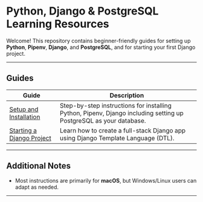 # Python, Django & PostgreSQL Learning Resources

Welcome! This repository contains beginner-friendly guides for setting up **Python**, **Pipenv**, **Django**, and **PostgreSQL**, and for starting your first Django project.

---

## Guides

| Guide                              | Description                                                                 |
|------------------------------------|-----------------------------------------------------------------------------|
| [Setup and Installation](setup_and_installation.md) | Step-by-step instructions for installing Python, Pipenv, Django including setting up PostgreSQL as your database.       |
| [Starting a Django Project](starting_a_django_project.md) | Learn how to create a full-stack Django app using Django Template Language (DTL). |

---

## Additional Notes

- Most instructions are primarily for **macOS**, but Windows/Linux users can adapt as needed.  

---

